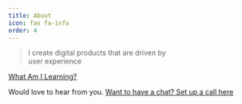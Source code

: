 ```yaml
---
title: About
icon: fas fa-info
order: 4
---
```


> I create digital products
> that are driven by  
> user experience

[What Am I Learning?](https://dev-path.github.io/jekyll-theme-memoirs/)

Would love to hear from you. [Want to have a chat? Set up a call here](https://bit.ly/coffeechatwithpat)
